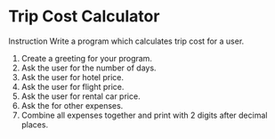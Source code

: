 # Trip Cost Calculator
 
Instruction
Write a program which calculates trip cost for a user.
1. Create a greeting for your program.
2. Ask the user for the number of days.
3. Ask the user for hotel price.
4. Ask the user for flight price. 
5. Ask the user for rental car price.
6. Ask the for other expenses.
7. Combine all expenses together and print with 2 digits after decimal places.
